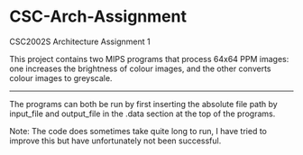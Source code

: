 # CSC-Arch-Assignment

CSC2002S Architecture Assignment 1

This project contains two MIPS programs that process 64x64 PPM images: one increases the brightness of colour images, and the other converts colour images to greyscale.

--------------------------------------------------------------

The programs can both be run by first inserting the absolute file path by input_file and output_file in the .data section at the top of the programs. 

Note: The code does sometimes take quite long to run, I have tried to improve this but have unfortunately not been successful.
